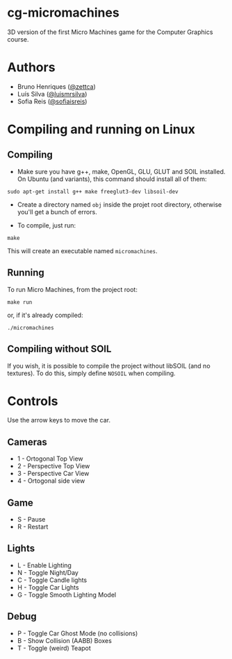 # cg-micromachines
3D version of the first Micro Machines game for the Computer Graphics course.

# Authors
* Bruno Henriques ([@zettca](https://github.com/zettca))
* Luís Silva ([@luismrsilva](https://github.com/luismrsilva))
* Sofia Reis ([@sofiaisreis](https://github.com/sofiaisreis))

# Compiling and running on Linux
## Compiling
* Make sure you have g++, make, OpenGL, GLU,  GLUT and SOIL installed.
On Ubuntu (and variants), this command should install all of them:
 ```shell
 sudo apt-get install g++ make freeglut3-dev libsoil-dev
 ```

* Create a directory named `obj` inside the projet root directory, otherwise you'll get a bunch of errors.

* To compile, just run:
 ```shell
 make
 ```
 This will create an executable named `micromachines`.

## Running
To run Micro Machines, from the project root:
```shell
make run
```
or, if it's already compiled:
```shell
./micromachines
```
## Compiling without SOIL
If you wish, it is possible to compile the project without libSOIL (and no textures).
To do this, simply define `NOSOIL` when compiling.

# Controls
Use the arrow keys to move the car.
## Cameras
* 1 - Ortogonal Top View
* 2 - Perspective Top View
* 3 - Perspective Car View
* 4 - Ortogonal side view

## Game
* S - Pause
* R - Restart

## Lights
* L - Enable Lighting
* N - Toggle Night/Day
* C - Toggle Candle lights
* H - Toggle Car Lights
* G - Toggle Smooth Lighting Model

## Debug
* P - Toggle Car Ghost Mode (no collisions)
* B - Show Collision (AABB) Boxes
* T - Toggle (weird) Teapot
